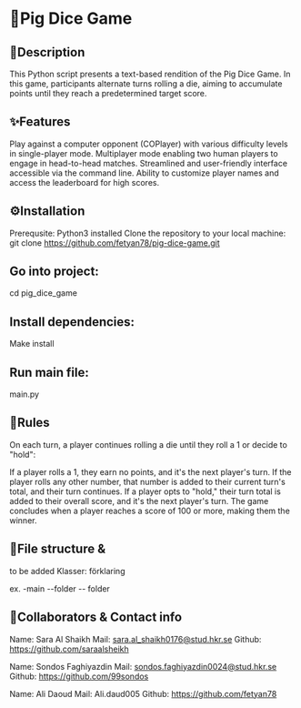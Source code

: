 # 🎲Pig Dice Game


## 📜Description
This Python script presents a text-based rendition of the Pig Dice Game. In this game, participants alternate turns rolling a die, aiming to accumulate points until they reach a predetermined target score.

## ✨Features
Play against a computer opponent (COPlayer) with various difficulty levels in single-player mode. Multiplayer mode enabling two human players to engage in head-to-head matches. Streamlined and user-friendly interface accessible via the command line. Ability to customize player names and access the leaderboard for high scores.

## ⚙️Installation
Prerequsite:
Python3 installed
Clone the repository to your local machine:
git clone https://github.com/fetyan78/pig-dice-game.git

## Go into project:
cd pig_dice_game

## Install dependencies:
Make install

## Run main file:
main.py

## 🎲Rules
On each turn, a player continues rolling a die until they roll a 1 or decide to "hold":

If a player rolls a 1, they earn no points, and it's the next player's turn. If the player rolls any other number, that number is added to their current turn's total, and their turn continues. If a player opts to "hold," their turn total is added to their overall score, and it's the next player's turn. The game concludes when a player reaches a score of 100 or more, making them the winner.

## 💾File structure &
to be added
Klasser: förklaring

ex. -main --folder -- folder

## 📧Collaborators & Contact info
Name: Sara Al Shaikh Mail: sara.al_shaikh0176@stud.hkr.se Github: https://github.com/saraalsheikh

Name: Sondos Faghiyazdin Mail: sondos.faghiyazdin0024@stud.hkr.se Github: https://github.com/99sondos

Name: Ali Daoud Mail: Ali.daud005 Github: https://github.com/fetyan78
